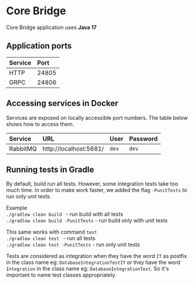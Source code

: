 # Core Bridge

Core Bridge application uses **Java 17**

## Application ports

| Service  | Port    |
|:---------|:--------|
| HTTP     | 24805   | 
| GRPC     | 24806   |

## Accessing services in Docker

Services are exposed on locally accessible port numbers. The table below shows how to access them.

| Service    | URL                              | User    | Password  |
|:-----------|:---------------------------------|:--------|:----------|
| RabbitMQ   | http://localhost:5681/           | `dev`   | `dev`     |

## Running tests in Gradle

By default, build run all tests. However, some integration tests take too much time. In order to
make work faster, we added the flag `-PunitTests` to run only unit tests. <br>

Example <br>
`./gradlew clean build ` - run build with all tests <br>
`./gradlew clean build -PunitTests` - run build only with unit tests

This same works with command `test` <br>
`./gradlew clean test ` - run all tests <br>
`./gradlew clean test -PunitTests` - run only unit tests

Tests are considered as integration when they have the word `IT` as postfix in the class name
eg: `DatabaseIntegrationTestIT` or they have the word `Integration` in the class name
eg: `DatabaseIntegrationTest`. So it's important to name test classes appropriately.


